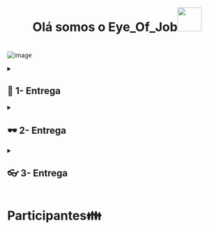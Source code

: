<div align= "center">

<h1>Olá somos o Eye_Of_Job<img src="https://media.discordapp.net/attachments/1226257874188238948/1236467743839227914/logo-branco.png?ex=66381dd2&is=6636cc52&hm=4fcad590a6ae90b1c329126c2f55b29d84502ceab9a3d4d5da9793c697b4c3d2&=&format=webp&quality=lossless&width=498&height=498" width="55px" /><h1/> 

</div>

![image](https://github.com/AndG087/Projeto-de-FDS/assets/128396955/cbbb265b-ee3b-4368-9d8a-891f634747bf)


<details>
<summary><h2> 👀 1- Entrega</h2></summary>
<ul>
<h2>Imagem do Painel da sprint:</h2>

![image](https://github.com/Breno-Lira/Projeto-de-FDS/assets/150074307/bc6886ab-20ae-4845-93aa-b994532d6dd6)
![image](https://github.com/Breno-Lira/Projeto-de-FDS/assets/150074307/3027a2ba-ac55-412d-b1bd-118402048b0d)



<h2> Imagem do Backlog: </h2>

![image](https://github.com/Breno-Lira/Projeto-de-FDS/assets/150074307/33f7fcec-2a11-44f1-98b4-619a2beaf065)


<h2> Link para o prototipo de Lo-fi: </h2>
 + (https://www.figma.com/proto/SrLadAJxEpLGuKsHno4niq/Eye-of-job-Lo-fi?type=design&node-id=14-26&t=bsnGAWvmnlMsRVlU-1&scaling=min-zoom&page-id=0%3A1&starting-point-node-id=14%3A26&mode=design)

<h2> Link para o ScreenCast(Lo-fi): </h2>
+ (https://youtu.be/wk1WEvwAZXU)

</ul>
</details>
<details>
<summary><h2> 🕶️ 2- Entrega</h2></summary>
<ul>
<h2>Diagrama de atividade: </h2>

 ![image](https://github.com/AndG087/Projeto-de-FDS/assets/128396955/e31014b8-d4d8-427e-978e-076a6b2647f5)


<h2>Link do diagrama para melhor vizualização: </h2>
https://drive.google.com/file/d/1U_2xaCYBRfLcilhWr1-Cr5JwiEZ48Ob9/view?usp=sharing

<h2>Quadro da Sprint 01 e backlog do jira:</h2>

![Captura de tela 2024-04-07 181042](https://github.com/AndG087/Projeto-de-FDS/assets/150074307/f7d2ccc9-037b-4793-a0dc-b13d17e72de7)
![image](https://github.com/AndG087/Projeto-de-FDS/assets/150074307/deeb68b4-b6eb-4dee-a441-afc62f5e5a7f)
![image](https://github.com/AndG087/Projeto-de-FDS/assets/150074307/8df90cdf-8b42-4235-9d98-a4834284e09b)

Link do screencast(Site): (https://youtu.be/EVDKA4HIgY0)

Feedbacks do pair programming:


  <h2>Anderson Gomes e Breno Lira: </h2>
          <p>Realizamos o pair programming com o objetivo de estabelecermos a história de avaliação geral dos funcionários com parâmetro de 5 estrelas.
          Resultado: A implementação foi concluída com sucesso, além disso já existem tratamentos para erros encontrados em nossa pesquisa com finalidade de concluir o bug tracker/issues, a todo momento quando um dos dois estivesse realizando a parte prática, o outro estava lá para contribuir com o pensamento.
       Conclusão: O pair programming foi um sucesso e poodemos reproduzir as nossas experiencias com um ditado do tio Ben, sim ele mesmo, "Com grandes poderes, vêm grandes responsabilidades"</p>


  <h2>Felipe e Arthur: </h2>
          <p>Realizamos pair programming para implementar um novo recurso de criação de novos projetos para a empresa.
          Resultado: Acredito que o pair programming teve sucesso pois além de implementarmos nossa história de maneira correta com as experiência de cada lado foi possível realizar essa função de forma mais dinâmica. Enquanto Arthur tinha conhecimento vasto sobre a parte de banco de dados Felipe realizou a parte do html. Independente de qual participante estivesse realizando a parte prático o outro estava presente para ajuda no raciocínio.</p>

  <h2>Lucas de Holanda e Vinicius Freitas: </h2>
          <p>Realizamos o pair programming para implementar a história de personalização do usuário;
          Resultado: acho que o pair programming serviu de aproximação e fortalecimento para o grupo e para as duplas, acredito que fizemos um bom trabalho em dupla, nos esforçamos para fazermos o nosso melhor e nos fizemos presente nas reuniões. Nossas maiores dificuldades encontradas foram no html e css, às vezes alguns erros relacionados ao banco de dados apareciam e dificultavam ainda mais a execução do html, achamos melhor deixarmos essa parte mais simples, porém eficaz.</p>

<h2>Instruções de Acesso ao Site: </h2>

Abra seu navegador da web preferido e vá para o site do Eye of Job. Você pode fazer isso digitando "https://eye-of-job.azurewebsites.net/" na barra de endereços do navegador e pressionando Enter.

Digite seu nome de usuário no campo apropriado. Em seguida, digite sua senha no campo designado. Certifique-se de digitar suas credenciais corretamente para evitar erros de login.

Após inserir suas credenciais, clique no botão "Logar"  abaixo dos campos de nome de usuário e senha. Isso enviará suas informações e tentará autenticar sua conta

Se suas credenciais estiverem corretas, você será redirecionado para sua conta do Eye of Job, onde poderá começar a explorar e interagir com a plataforma.

Caso for necessário Cadastrar-se no site, terá de clickar no "cadastrar-se", abaixo do botão de logar na tela inicial do site, na tela você terá de preencher as seguintes informações, Nome de Usuário, Email e Senha.

Pós cadastro você será redirecionado a tela de login e executará os mesmos passos iniciais deste guia de intruções de acesso ao nosso site.

Salvar Informações de Login (opcional): Se desejar, muitos navegadores oferecem a opção de salvar suas informações de login para que você não precise digitá-las toda vez que visitar o site. No entanto, apenas faça isso em dispositivos pessoais e seguros.
</ul>
</details>
<details>
<summary><h2> 👓 3- Entrega</h2></summary>
<ul>
    <h2>Imagem do Painel da sprint e do Backlog:</h2>

![image](https://github.com/AndG087/Projeto-de-FDS/assets/142419627/c1469aed-f9e6-4be7-aa74-295bade9866d)
![image](https://github.com/AndG087/Projeto-de-FDS/assets/142419627/286a59ef-0e6c-4a9b-b1fe-3723e3ebdb70)
![image](https://github.com/AndG087/Projeto-de-FDS/assets/142419627/c4e8c287-08b4-42e4-bfed-ddf5a12f19a3)
![image](https://github.com/AndG087/Projeto-de-FDS/assets/142419627/28003044-4308-487b-bc97-7d96d1e66834)

<h2>Diagrama de Atividade (Funcionário):</h2>

![image](https://github.com/AndG087/Projeto-de-FDS/assets/142419627/8437ecc8-5eb4-4ec4-9eb6-62040ffc8469)


<h2>Diagrama de Atividade (Adiministrador):</h2> 

![image](https://github.com/AndG087/Projeto-de-FDS/assets/142419627/d4eeec6c-537d-48c0-8f6e-c556be76806f)


<h2>Screencast(Testes Automatizados):</h2> https://youtu.be/HC7Ads9A62M
<h2>Screencast(Deployment):</h2> https://youtu.be/Rra837wvXrA
<h2>Screencat(Lo-Fi):</h2> https://www.youtube.com/watch?v=5cxp0Q95S-8
<h2>Feedbacks do Pair Programming:</h2>
<h3>Lucas de Holanda e Arthur Vinícius:</h3>
 <p>Realizamos o pair progamming para implementar a história de Projetos Pessoais, onde seria possível visualizar os projetos que cada funcionário estaria participando;
Resultado: Acreditamos que o uso do pair programming aumentou o nosso conhecimento sobre o framework, css e html. Encontramos algumas dificuldades pelo caminho, por exemplo: fazer os projetos dos usuários específicos aparecerem só para eles mesmos;  fazer essas informações (nome do projeto, participantes, descrição) adequadamente na tela do usuário. Consideramos que a dupla facilitou muito mais o trabalho, sempre um ajudando o outro, evoluímos no decorrer do trabalho;</p>
</ul>
</details>

<h1> Participantes👪</h1>

